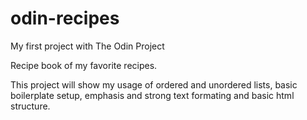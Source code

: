 # odin-recipes

My first project with The Odin Project

Recipe book of my favorite recipes.

This project will show my usage of ordered and unordered lists, basic boilerplate setup, emphasis and strong text formating and basic html structure.